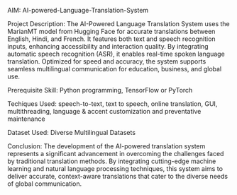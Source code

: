 AIM: AI-powered-Language-Translation-System

Project Description: The AI-Powered Language Translation System uses the MarianMT model from Hugging Face for accurate translations between English, Hindi, and French. It features both text and speech recognition inputs, enhancing accessibility and interaction quality. By integrating automatic speech recognition (ASR), it enables real-time spoken language translation. Optimized for speed and accuracy, the system supports seamless multilingual communication for education, business, and global use.

Prerequisite Skill: Python programming, TensorFlow or PyTorch 

Techiques Used: speech-to-text, text to speech, online translation, GUI, multithreading, language & accent customization and preventative maintenance

Dataset Used: Diverse Multilingual Datasets

Conclusion: The development of the AI-powered translation system represents a significant advancement in overcoming the challenges faced by traditional translation methods. By integrating cutting-edge machine learning and natural language processing techniques, this system aims to deliver accurate, context-aware translations that cater to the diverse needs of global communication.
